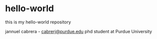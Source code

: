 # hello-world
this is my hello-world repository

jannuel cabrera - cabrerj@purdue.edu
phd student at Purdue University
